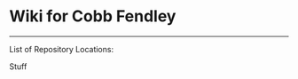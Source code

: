 Wiki for Cobb Fendley
=====================
_____________________
List of Repository Locations:

Stuff